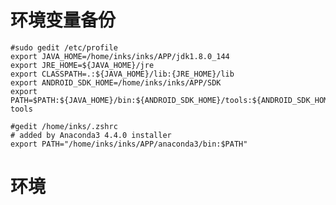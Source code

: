 # 环境变量备份

    #sudo gedit /etc/profile
    export JAVA_HOME=/home/inks/inks/APP/jdk1.8.0_144
    export JRE_HOME=${JAVA_HOME}/jre
    export CLASSPATH=.:${JAVA_HOME}/lib:{JRE_HOME}/lib
    export ANDROID_SDK_HOME=/home/inks/inks/APP/SDK
    export PATH=$PATH:${JAVA_HOME}/bin:${ANDROID_SDK_HOME}/tools:${ANDROID_SDK_HOME}/platform-tools

    #gedit /home/inks/.zshrc
    # added by Anaconda3 4.4.0 installer
    export PATH="/home/inks/inks/APP/anaconda3/bin:$PATH"

# 环境

